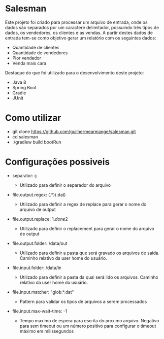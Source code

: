 # Salesman

Este projeto foi criado para processar um arquivo de entrada, onde os dados são separados por um caractere delimitador, possuindo três tipos de dados, os vendedores, os clientes e as vendas. A partir destes dados de entrada tem-se como objetivo gerar um relatório com os seguintes dados: 

- Quantidade de clientes
- Quantidade de vendedores
- Pior vendedor 
- Venda mais cara

Destaque do que foi utilizado para o desenvolvimento deste projeto:
- Java 8
- Spring Boot
- Gradle
- JUnit

# Como utilizar

- git clone https://github.com/guilhermearmange/salesman.git
- cd salesman
- ./gradlew build bootRun

# Configurações possiveis
- separator: ç
    - Utilizado para definir o separador do arquivo
    
- file.output.regex: (.*)(\.dat)
    - Utilizado para definir a regex de replace para gerar o nome do arquivo de output

- file.output.replace: $1.done$2
    - Utilizado para definir o replacement para gerar o nome do arquivo de output

- file.output.folder: /data/out
    - Utilizado para definir a pasta que será gravado os arquivos de saida. Caminho relativo da user home do usuário.

- file.input.folder: /data/in
    - Utilizado para definir a pasta da qual será lido os arquivos. Caminho relativo da user home do usuário. 

- file.input.matcher: "glob:*.dat"
    - Pattern para validar os tipos de arquivos a serem processados 
    
- file.input.max-wait-time: -1
    - Tempo maximo de espera para escrita do proximo arquivo. Negativo para sem timeout ou um número positivo para configurar o timeout máximo em milissegundos